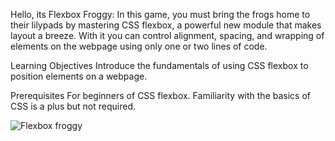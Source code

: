 Hello, its Flexbox Froggy: In this game, you must bring the frogs home to their lilypads by mastering CSS flexbox, a powerful new module that makes layout a breeze. With it you can control alignment, spacing, and wrapping of elements on the webpage using only one or two lines of code.

Learning Objectives
Introduce the fundamentals of using CSS flexbox to position elements on a webpage.

Prerequisites
For beginners of CSS flexbox. Familiarity with the basics of CSS is a plus but not required.

![Flexbox froggy](/assets/result/froggy.png)
